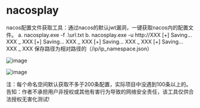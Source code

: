 # nacosplay
nacos配置文件获取工具：通过nacos的默认jwt漏洞，一键获取nacos内的配置文件。
a. nacosplay.exe -f .\url.txt
b. nacosplay.exe -u http://XXX
[+] Saving... XXX _ XXX
[+] Saving... XXX _ XXX
[+] Saving... XXX _ XXX
[+] Saving... XXX _ XXX
保存路径为相对路径的（/ip/ip_namespace.json）

![image](https://github.com/qianbenhyu/nacosplay/assets/32768810/c800c59c-c4a1-463c-9d6f-fa4cf88d7193)


![image](https://github.com/qianbenhyu/nacosplay/assets/32768810/e4c208d6-bb77-464f-b388-29dcf1e551fa)

注：每个命名空间默认获取不多于200条配置，实际项目中没遇到100条以上的。
告知：作者不承担用户非授权或其他有害行为导致的网络安全责任，该工具仅供合法授权无害化测试!
